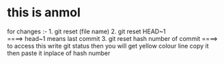 # this is anmol
for changes :- 
    1. git reset (file name)
    2. git reset HEAD~1  
                        ====> head~1 means last commit
    3. git reset hash number of commit
                        ====> to access this write git status then you will get yellow colour line copy it then paste it inplace of hash number
